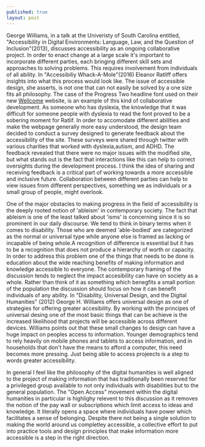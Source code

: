 ```yaml
---
published: true
layout: post
---
```

   George Williams, in a talk at the Univeristy of South Carolina entitled, "Accessibility in Digital Environments: Language, Law, and the Question of Inclusion"(2013), discusses accessibility as an ongoing collaborative project. In order to enact change at a large scale it's important to incorporate different parties, each bringing different skill sets and approaches to solving problems. This requires involvement from individuals of all ability.  In "Accessibiliy Whack-A-Mole"(2016) Eleanor Ratliff offers insights into what this process would look like. The issue of accessible design, she asserts, is not one that can not easily be solved by a one size fits all philosophy. The case of the Progress Two headline font used on their new [Wellcome](https://wellcome.ac.uk/) website, is an example of this kind of collaborative development. As someone who has dyslexia, the knowledge that it was difficult for someone people with dyslexia to read the font proved to be a sobering moment for Ratlif. In order to accomodate different abilities and make the webpage generally more easy understood, the design team decided to conduct a survey designed to generate feedback about the accessibility of the site. These surveys were shared through twitter with various charities that worked with dyslexia,autism, and ADHD. The feedback revealed that there were no major issues with the modified site, but what stands out is the fact that interactions like this can help to correct oversights during the development process. I think the idea of sharing and receiving feedback is a critical part of working towards a more accessible and inclusive future. Collaboration between different parties can help to view issues from different perspectives, something we as individuals or a small group of people, might overlook. 
   
   One of the major obstacles to making progress in the field of accessibility is the deeply rooted notion of 'ableism' in contemporary society. The fact that ableism is one of the least talked about 'isms' is concerning since it is so prominent in our daily discourse. We tend to think in binary terms when it comes to disability. Those who are deemed 'able-bodied' are categorized as the normal or universal type while anyone else is framed as lacking or incapable of being whole.A recognition of difference is essential but it has to be a recognition that does not produce a hierarchy of worth or capacity. In order to address this problem one of the things that needs to be done is education about the wide reaching benefits of making information and knowledge accessible to everyone. The contemporary framing of the discussion tends to neglect the impact accesibility can have on society as a whole. Rather than think of it as something which benegfits a small portion of the population the discussion should focus on how it can benefit individuals of any ability. In "Disability, Universal Design, and the Digital Humanities" (2012) George H. Williams offers universal design as one of strategies for offering greater accesibility. By working with the principes of universal desing one of the most basic things that can be achieve is the increased likelihood that projects will be accessible across different devices. Williams points out that these small changes to design can have a huge impact on peoples access to information. Younger demographics tend to rely heavily on mobile phones and tablets to access information, and in households that don't have the means to afford a computer, this need becomes more pressing. Just being able to access projeects is a step to words greater accessibility. 
  
   In general I feel like the philosophy of the digital humanities is well aligned to the project of making information that has traditionally been reserved for a privileged group available to not only individuals with disabilities but to the general population. The "Open Access" movement within the digital humanities in particular is highlighy relevent to this discussion as it removes the notion of the pay wall or subscriptions which limit access to ideas and knowledge. It literally opens a space where individuals have power which facilitates a sense of belonging. Despite there not being a single solution to making the world around us completley accessible, a collective effort to put into practice tools and design principles that make information more accessible is a step in the right direction.
